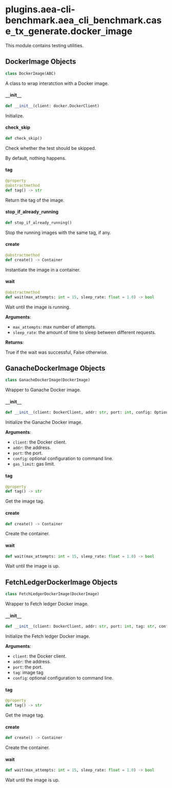 <a id="plugins.aea-cli-benchmark.aea_cli_benchmark.case_tx_generate.docker_image"></a>

# plugins.aea-cli-benchmark.aea`_`cli`_`benchmark.case`_`tx`_`generate.docker`_`image

This module contains testing utilities.

<a id="plugins.aea-cli-benchmark.aea_cli_benchmark.case_tx_generate.docker_image.DockerImage"></a>

## DockerImage Objects

```python
class DockerImage(ABC)
```

A class to wrap interatction with a Docker image.

<a id="plugins.aea-cli-benchmark.aea_cli_benchmark.case_tx_generate.docker_image.DockerImage.__init__"></a>

#### `__`init`__`

```python
def __init__(client: docker.DockerClient)
```

Initialize.

<a id="plugins.aea-cli-benchmark.aea_cli_benchmark.case_tx_generate.docker_image.DockerImage.check_skip"></a>

#### check`_`skip

```python
def check_skip()
```

Check whether the test should be skipped.

By default, nothing happens.

<a id="plugins.aea-cli-benchmark.aea_cli_benchmark.case_tx_generate.docker_image.DockerImage.tag"></a>

#### tag

```python
@property
@abstractmethod
def tag() -> str
```

Return the tag of the image.

<a id="plugins.aea-cli-benchmark.aea_cli_benchmark.case_tx_generate.docker_image.DockerImage.stop_if_already_running"></a>

#### stop`_`if`_`already`_`running

```python
def stop_if_already_running()
```

Stop the running images with the same tag, if any.

<a id="plugins.aea-cli-benchmark.aea_cli_benchmark.case_tx_generate.docker_image.DockerImage.create"></a>

#### create

```python
@abstractmethod
def create() -> Container
```

Instantiate the image in a container.

<a id="plugins.aea-cli-benchmark.aea_cli_benchmark.case_tx_generate.docker_image.DockerImage.wait"></a>

#### wait

```python
@abstractmethod
def wait(max_attempts: int = 15, sleep_rate: float = 1.0) -> bool
```

Wait until the image is running.

**Arguments**:

- `max_attempts`: max number of attempts.
- `sleep_rate`: the amount of time to sleep between different requests.

**Returns**:

True if the wait was successful, False otherwise.

<a id="plugins.aea-cli-benchmark.aea_cli_benchmark.case_tx_generate.docker_image.GanacheDockerImage"></a>

## GanacheDockerImage Objects

```python
class GanacheDockerImage(DockerImage)
```

Wrapper to Ganache Docker image.

<a id="plugins.aea-cli-benchmark.aea_cli_benchmark.case_tx_generate.docker_image.GanacheDockerImage.__init__"></a>

#### `__`init`__`

```python
def __init__(client: DockerClient, addr: str, port: int, config: Optional[Dict] = None, gas_limit: int = 10000000000000)
```

Initialize the Ganache Docker image.

**Arguments**:

- `client`: the Docker client.
- `addr`: the address.
- `port`: the port.
- `config`: optional configuration to command line.
- `gas_limit`: gas limit.

<a id="plugins.aea-cli-benchmark.aea_cli_benchmark.case_tx_generate.docker_image.GanacheDockerImage.tag"></a>

#### tag

```python
@property
def tag() -> str
```

Get the image tag.

<a id="plugins.aea-cli-benchmark.aea_cli_benchmark.case_tx_generate.docker_image.GanacheDockerImage.create"></a>

#### create

```python
def create() -> Container
```

Create the container.

<a id="plugins.aea-cli-benchmark.aea_cli_benchmark.case_tx_generate.docker_image.GanacheDockerImage.wait"></a>

#### wait

```python
def wait(max_attempts: int = 15, sleep_rate: float = 1.0) -> bool
```

Wait until the image is up.

<a id="plugins.aea-cli-benchmark.aea_cli_benchmark.case_tx_generate.docker_image.FetchLedgerDockerImage"></a>

## FetchLedgerDockerImage Objects

```python
class FetchLedgerDockerImage(DockerImage)
```

Wrapper to Fetch ledger Docker image.

<a id="plugins.aea-cli-benchmark.aea_cli_benchmark.case_tx_generate.docker_image.FetchLedgerDockerImage.__init__"></a>

#### `__`init`__`

```python
def __init__(client: DockerClient, addr: str, port: int, tag: str, config: Optional[Dict] = None)
```

Initialize the Fetch ledger Docker image.

**Arguments**:

- `client`: the Docker client.
- `addr`: the address.
- `port`: the port.
- `tag`: image tag
- `config`: optional configuration to command line.

<a id="plugins.aea-cli-benchmark.aea_cli_benchmark.case_tx_generate.docker_image.FetchLedgerDockerImage.tag"></a>

#### tag

```python
@property
def tag() -> str
```

Get the image tag.

<a id="plugins.aea-cli-benchmark.aea_cli_benchmark.case_tx_generate.docker_image.FetchLedgerDockerImage.create"></a>

#### create

```python
def create() -> Container
```

Create the container.

<a id="plugins.aea-cli-benchmark.aea_cli_benchmark.case_tx_generate.docker_image.FetchLedgerDockerImage.wait"></a>

#### wait

```python
def wait(max_attempts: int = 15, sleep_rate: float = 1.0) -> bool
```

Wait until the image is up.

